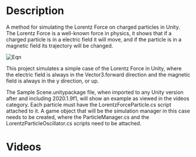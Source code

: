 # Description
A method for simulating the Lorentz Force on charged particles in Unity.
The Lorentz Force is a well-known force in physics, it shows that if a charged particle is in a electric field it will move, and if the particle is in a magnetic field its trajectory will be changed.

![Eqn](https://user-images.githubusercontent.com/30901594/129890404-b572adde-6dbe-45d4-9454-9b57653fb8f0.png)

This project simulates a simple case of the Lorentz Force in Unity, where the electric field is always in the Vector3.forward direction and the magnetic field is always in the y direction, or up.

The Sample Scene.unitypackage file, when imported to any Unity version after and including 2020.1.9f1, will show an example as viewed in the videos category.
Each particle must have the LorentzForceParticle.cs script attached to it. A game object that will be the simulation manager in this case needs to be created, where the ParticleManager.cs and the LorentzParticleOscillator.cs scripts need to be attached.

# Videos 
